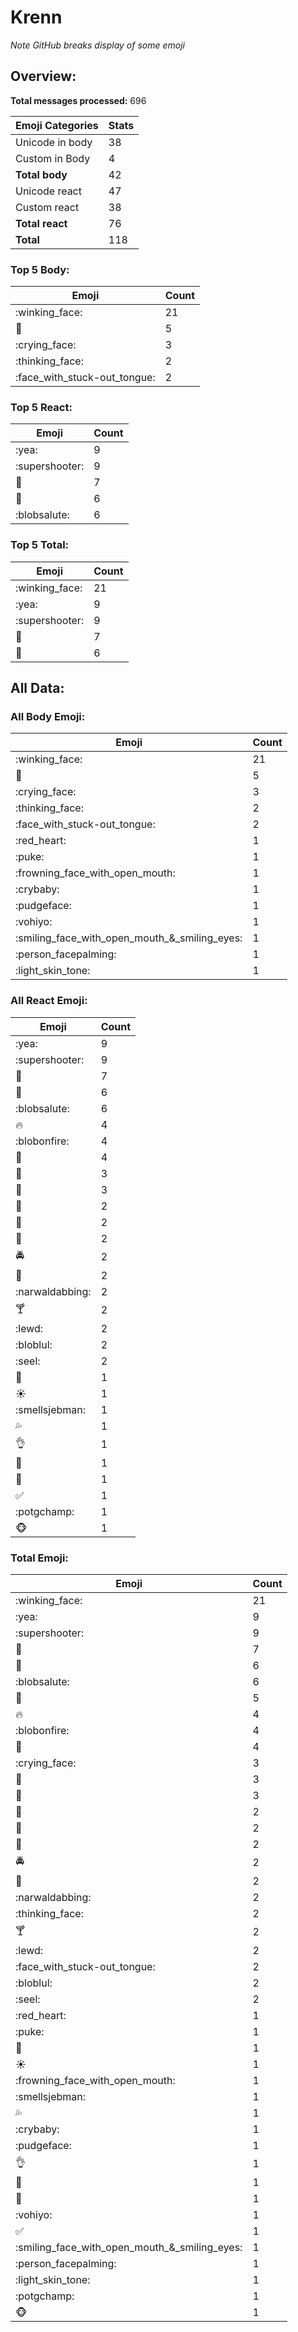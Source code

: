 # Krenn

*Note GitHub breaks display of some emoji*

## Overview:

**Total messages processed:** 696

Emoji Categories | Stats
-------|--------
Unicode in body | 38
Custom in Body | 4
**Total body** | 42
Unicode react | 47
Custom react | 38
**Total react** | 76
**Total** | 118

### Top 5 Body:

Emoji | Count
-------|--------
:winking_face: | 21
:popcorn: | 5
:crying_face: | 3
:thinking_face: | 2
:face_with_stuck-out_tongue: | 2

### Top 5 React:

Emoji | Count
-------|--------
:yea: | 9
:supershooter: | 9
🔨 | 7
🌙 | 6
:blobsalute: | 6

### Top 5 Total:

Emoji | Count
-------|--------
:winking_face: | 21
:yea: | 9
:supershooter: | 9
🔨 | 7
🌙 | 6

## All Data:

### All Body Emoji:

Emoji | Count
-------|--------
:winking_face: | 21
:popcorn: | 5
:crying_face: | 3
:thinking_face: | 2
:face_with_stuck-out_tongue: | 2
:red_heart: | 1
:puke: | 1
:frowning_face_with_open_mouth: | 1
:crybaby: | 1
:pudgeface: | 1
:vohiyo: | 1
:smiling_face_with_open_mouth_&_smiling_eyes: | 1
:person_facepalming: | 1
:light_skin_tone: | 1

### All React Emoji:

Emoji | Count
-------|--------
:yea: | 9
:supershooter: | 9
🔨 | 7
🌙 | 6
:blobsalute: | 6
🔥 | 4
:blobonfire: | 4
💩 | 4
🎷 | 3
🚰 | 3
💬 | 2
🍿 | 2
🚒 | 2
🚔 | 2
🐼 | 2
:narwaldabbing: | 2
🍸 | 2
:lewd: | 2
:bloblul: | 2
:seel: | 2
🍨 | 1
☀ | 1
:smellsjebman: | 1
💦 | 1
👌 | 1
💯 | 1
🍆 | 1
✅ | 1
:potgchamp: | 1
🐵 | 1

### Total Emoji:

Emoji | Count
-------|--------
:winking_face: | 21
:yea: | 9
:supershooter: | 9
🔨 | 7
🌙 | 6
:blobsalute: | 6
:popcorn: | 5
🔥 | 4
:blobonfire: | 4
💩 | 4
:crying_face: | 3
🎷 | 3
🚰 | 3
💬 | 2
🍿 | 2
🚒 | 2
🚔 | 2
🐼 | 2
:narwaldabbing: | 2
:thinking_face: | 2
🍸 | 2
:lewd: | 2
:face_with_stuck-out_tongue: | 2
:bloblul: | 2
:seel: | 2
:red_heart: | 1
:puke: | 1
🍨 | 1
☀ | 1
:frowning_face_with_open_mouth: | 1
:smellsjebman: | 1
💦 | 1
:crybaby: | 1
:pudgeface: | 1
👌 | 1
💯 | 1
🍆 | 1
:vohiyo: | 1
✅ | 1
:smiling_face_with_open_mouth_&_smiling_eyes: | 1
:person_facepalming: | 1
:light_skin_tone: | 1
:potgchamp: | 1
🐵 | 1

